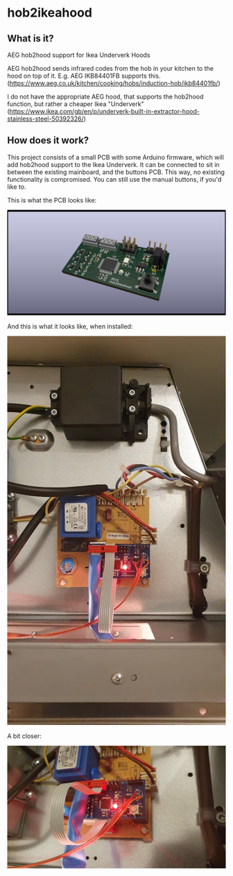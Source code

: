 # hob2ikeahood

## What is it?

AEG hob2hood support for Ikea Underverk Hoods

AEG hob2hood sends infrared codes from the hob in your kitchen to the hood on top of it.
E.g. AEG IKB84401FB supports this. (https://www.aeg.co.uk/kitchen/cooking/hobs/induction-hob/ikb84401fb/)

I do not have the appropriate AEG hood, that supports the hob2hood function, but rather a cheaper Ikea "Underverk"
(https://www.ikea.com/gb/en/p/underverk-built-in-extractor-hood-stainless-steel-50392326/)

## How does it work?

This project consists of a small PCB with some Arduino firmware, which will add hob2hood support to the Ikea Underverk.
It can be connected to sit in between the existing mainboard, and the buttons PCB. This way, no existing functionality is compromised.
You can still use the manual buttons, if you'd like to.

This is what the PCB looks like:

![Alt text](images/hob2ikeahood_rev2.png?raw=true "hob2ikeahood rev2 PCB")


And this is what it looks like, when installed:

![Alt text](images/installed_rev1.jpg?raw=true "hob2ikeahood rev1 installed")

A bit closer:

![Alt text](images/installed_rev1_close.jpg?raw=true "hob2ikeahood rev1 close-up")


